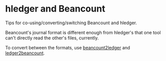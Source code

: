 # hledger and Beancount

Tips for co-using/converting/switching Beancount and hledger.

Beancount's journal format is different enough from hledger's
that one tool can't directly read the other's files, currently.

To convert between the formats, use
[beancount2ledger](https://github.com/beancount/beancount2ledger)
and
[ledger2beancount](https://github.com/beancount/ledger2beancount).

<!--
```
$ ledger print | hledger -f- CMD
```

The print command discards most of the Ledger-specific syntax,
and the output is usually hledger compatible journal entries. 
This is good enough for most reporting needs. Some examples:

```shell
$ ledger print | hledger -f- check       # check for problems
$ ledger print | hledger -f- stats       # show journal statistics
$ ledger print | hledger -f- is -MAS -2  # summarise monthly revenues/expenses
$ ledger print | hledger -f- web         # view journal in hledger-web WUI
$ hledger-ui -f <(ledger print)          # view journal in hledger-ui TUI (works in bash)
```
-->
